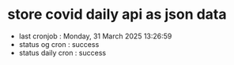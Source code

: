 # store covid daily api as json data

- last cronjob : Monday, 31 March 2025 13:26:59
- status og cron : success
- status daily cron : success
      
      